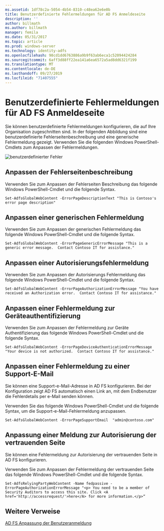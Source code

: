 ```yaml
---
ms.assetid: 1df78c2a-5054-4b54-8310-c48ea62e6e0b
title: Benutzerdefinierte Fehlermeldungen für AD FS Anmeldeseite
description: ''
author: billmath
ms.author: billmath
manager: femila
ms.date: 05/31/2017
ms.topic: article
ms.prod: windows-server
ms.technology: identity-adfs
ms.openlocfilehash: 98cd1dd6763886a9b9f63ab6eca1c52094424284
ms.sourcegitcommit: 6aff3d88ff22ea141a6ea6572a5ad8dd6321f199
ms.translationtype: MT
ms.contentlocale: de-DE
ms.lasthandoff: 09/27/2019
ms.locfileid: "71407555"
---
```

# <a name="custom-error-messages-for-ad-fs-sign-in-page"></a>Benutzerdefinierte Fehlermeldungen für AD FS Anmeldeseite  


Sie können benutzerdefinierte Fehlermeldungen konfigurieren, die auf Ihre Organisation zugeschnitten sind. In der folgenden Abbildung sind eine benutzerdefinierte Fehlerseitenbeschreibung und eine generische Fehlermeldung gezeigt. Verwenden Sie die folgenden Windows PowerShell-Cmdlets zum Anpassen der Fehlermeldungen.  
  
![benutzerdefinierter Fehler](media/AD-FS-user-sign-in-customization/ADFS_Blue_Custom3.png)  
  
## <a name="customize-the-error-page-description"></a>Anpassen der Fehlerseitenbeschreibung  
Verwenden Sie zum Anpassen der Fehlerseiten Beschreibung das folgende Windows PowerShell-Cmdlet und die folgende Syntax.  
  

`Set-AdfsGlobalWebContent -ErrorPageDescriptionText "This is Contoso's error page description" ` 

  
## <a name="customize-a-generic-error-message"></a>Anpassen einer generischen Fehlermeldung  
Verwenden Sie zum Anpassen der generischen Fehlermeldung das folgende Windows PowerShell-Cmdlet und die folgende Syntax.  
  
 
`Set-AdfsGlobalWebContent -ErrorPageGenericErrorMessage "This is a generic error message.  Contact Contoso IT for assistance." ` 

  
## <a name="customize-an-authorization-error-message"></a>Anpassen einer Autorisierungsfehlermeldung  
Verwenden Sie zum Anpassen der Autorisierungs Fehlermeldung das folgende Windows PowerShell-Cmdlet und die folgende Syntax.  
  

    Set-AdfsGlobalWebContent -ErrorPageAuthorizationErrorMessage "You have received an Authorization error.  Contact Contoso IT for assistance."  

  
## <a name="customize-a-device-authentication-error-message"></a>Anpassen einer Fehlermeldung zur Geräteauthentifizierung  
Verwenden Sie zum Anpassen der Fehlermeldung zur Geräte Authentifizierung das folgende Windows PowerShell-Cmdlet und die folgende Syntax.  
  
 
`Set-AdfsGlobalWebContent -ErrorPageDeviceAuthenticationErrorMessage "Your device is not authorized.  Contact Contoso IT for assistance."`  
 
  
## <a name="customize-a-support-email-error-message"></a>Anpassen einer Fehlermeldung zu einer Support-E-Mail  
Sie können eine Support-e-Mail-Adresse in AD FS konfigurieren. Bei der Konfiguration zeigt AD FS automatisch einen Link an, mit dem Endbenutzer die Fehlerdetails per e-Mail senden können.  
  
Verwenden Sie das folgende Windows PowerShell-Cmdlet und die folgende Syntax, um die Support-e-Mail-Fehlermeldung anzupassen.  
  

    Set-AdfsGlobalWebContent -ErrorPageSupportEmail  "admin@contoso.com"  

  
## <a name="customize-a-relying-party-authorization-message"></a>Anpassung einer Meldung zur Autorisierung der vertrauenden Seite  
Sie können eine Fehlermeldung zur Autorisierung der vertrauenden Seite in AD FS konfigurieren.  
  
Verwenden Sie zum Anpassen der Fehlermeldung der vertrauenden Seite das folgende Windows PowerShell-Cmdlet und die folgende Syntax.  

    Set-AdfsRelyingPartyWebContent -Name fedpassive -ErrorPageAuthorizationErrorMessage "<p> You need to be a member of Security Auditors to access this site. Click <A href='http://accessrequest/'>here</A> for more information.</p>“  


## <a name="additional-references"></a>Weitere Verweise 
[AD FS Anpassung der Benutzeranmeldung](AD-FS-user-sign-in-customization.md)    
